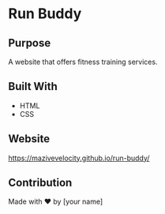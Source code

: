 # Run Buddy

## Purpose
A website that offers fitness training services.

## Built With
* HTML
* CSS

## Website
https://mazivevelocity.github.io/run-buddy/

## Contribution
Made with ❤️ by [your name]
